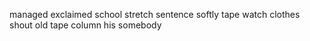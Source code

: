 managed exclaimed school stretch sentence softly tape watch clothes shout old tape column his somebody